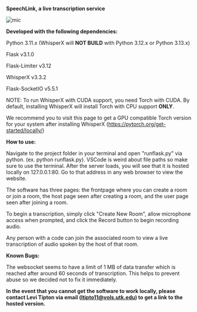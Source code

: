 **SpeechLink, a live transcription service**

![mic](https://github.com/user-attachments/assets/f633fe7f-262e-4293-9bc9-d829cc47126e)


**Developed with the following dependencies:**

Python 3.11.x (WhisperX will **NOT BUILD** with Python 3.12.x or Python 3.13.x)

Flask v3.1.0

Flask-Limiter v3.12

WhisperX v3.3.2

Flask-SocketIO v5.5.1

NOTE: To run WhisperX with CUDA support, you need Torch with CUDA. By default, installing WhisperX will install Torch with CPU support **ONLY**.

We recommend you to visit this page to get a GPU compatible Torch version for your system after installing WhisperX (https://pytorch.org/get-started/locally/)



**How to use:**

Navigate to the project folder in your terminal and open "runflask.py" via python. (ex. python runflask.py). VSCode is weird about file paths so make sure to use the terminal. After the server loads, you will see that it is hosted locally on 127.0.0.1:80. Go to that address in any web browser to view the website.

The software has three pages: the frontpage where you can create a room or join a room, the host page seen after creating a room, and the user page seen after joining a room.

To begin a transcription, simply click "Create New Room", allow microphone access when prompted, and click the Record button to begin recording audio.

Any person with a code can join the associated room to view a live transcription of audio spoken by the host of that room. 



**Known Bugs:**

The websocket seems to have a limit of 1 MB of data transfer which is reached after around 60 seconds of transcription. This helps to prevent abuse so we decided not to fix it immediately.



**In the event that you cannot get the software to work locally, please contact Levi Tipton via email (ltipto11@vols.utk.edu) to get a link to the hosted version.**
